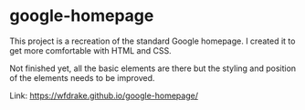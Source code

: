 # google-homepage

This project is a recreation of the standard Google homepage. I created it to get more comfortable with HTML and CSS.

Not finished yet, all the basic elements are there but the styling and position of the elements needs to be improved.

Link: https://wfdrake.github.io/google-homepage/
